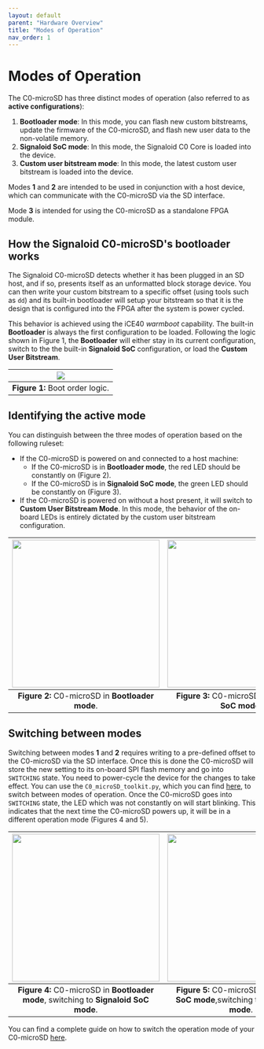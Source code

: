 ```yaml
---
layout: default
parent: "Hardware Overview"
title: "Modes of Operation"
nav_order: 1
---
```


# Modes of Operation
The C0-microSD has three distinct modes of operation (also referred to as **active configurations**):
1. **Bootloader mode**: In this mode, you can flash new custom bitstreams, update the firmware of the C0-microSD, and flash new user data to the non-volatile memory.
2. **Signaloid SoC mode**: In this mode, the Signaloid C0 Core is loaded into the device.
3. **Custom user bitstream mode**: In this mode, the latest custom user bitstream is loaded into the device.

Modes **1** and **2** are intended to be used in conjunction with a host device, which can communicate with the C0-microSD via the SD interface.

Mode **3** is intended for using the C0-microSD as a standalone FPGA module.

## How the Signaloid C0-microSD's bootloader works
The Signaloid C0-microSD detects whether it has been plugged in an SD host, and if so, presents itself as an unformatted block storage device. You can then write your custom bitstream to a specific offset (using tools such as `dd`) and its built-in bootloader will setup your bitstream so that it is the design that is configured into the FPGA after the system is power cycled.

This behavior is achieved using the iCE40 _warmboot_ capability. The built-in **Bootloader** is always the first configuration to be loaded. Following the logic shown in Figure 1, the **Bootloader** will either stay in its current configuration, switch to the the built-in **Signaloid SoC** configuration, or load the **Custom User Bitstream**.

| <img src="/assets/images/diagrams/bootloader-logic-diagram.png"> |
|:--:|
| **Figure 1:** Boot order logic. |

## Identifying the active mode
You can distinguish between the three modes of operation based on the following ruleset:
- If the C0-microSD is powered on and connected to a host machine:
  - If the C0-microSD is in **Bootloader mode**, the red LED should be constantly on (Figure 2).
  - If the C0-microSD is in **Signaloid SoC mode**, the green LED should be constantly on (Figure 3).
- If the C0-microSD is powered on without a host present, it will switch to **Custom User Bitstream Mode**. In this mode, the behavior of the on-board LEDs is entirely dictated by the custom user bitstream configuration.

| <img style=" width: 300px" src="/assets/images/ortho-renders/small_size/C0-uSD-ortho-render-top-red-led.png"> | <img style=" width: 300px" src="/assets/images/ortho-renders/small_size/C0-uSD-ortho-render-top-green-led.png"> |
|:--:| :--:| 
| **Figure 2:** C0-microSD in **Bootloader mode**. | **Figure 3:** C0-microSD in **Signaloid SoC mode**. |

## Switching between modes
Switching between modes **1** and **2** requires writing to a pre-defined offset to the C0-microSD via the SD interface. Once this is done the C0-microSD will store the new setting to its on-board SPI flash memory and go into `SWITCHING` state. You need to power-cycle the device for the changes to take effect. You can use the `C0_microSD_toolkit.py`, which you can find [here](https://github.com/signaloid/C0-microSD-utilities), to switch between modes of operation. Once the C0-microSD goes into `SWITCHING` state, the LED which was not constantly on will start blinking. This indicates that the next time the C0-microSD powers up, it will be in a different operation mode (Figures 4 and 5).

| <img style=" width: 300px" loop=infinite src="/assets/images/ortho-renders/small_size/animations/red-solid-green-blink-animation.gif"> | <img style=" width: 300px" loop=infinite src="/assets/images/ortho-renders/small_size/animations/green-solid-red-blink-animation.gif"> |
|:--:| :--:| 
| **Figure 4:** C0-microSD in **Bootloader mode**, switching to **Signaloid SoC mode**. | **Figure 5:** C0-microSD in **Signaloid SoC mode**,switching to **Bootloader mode**. |

You can find a complete guide on how to switch the operation mode of your C0-microSD [here](/guides/switch-c0-microsd-mode.html).
